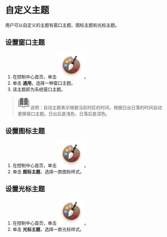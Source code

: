 # 自定义主题

用户可以自定义的主题有窗口主题、图标主题和光标主题。

## 设置窗口主题
1. 在控制中心首页，单击 ![personalization_normal](fig/personalization_normal.svg)。
2. 单击 **通用**，选择一种窗口主题。
3. 该主题即为系统窗口主题。

> ![notes](fig/notes.svg)说明：自动主题表示根据当前时区的时间，根据日出日落的时间自动更换窗口主题。日出后是浅色，日落后是深色。

## 设置图标主题

1. 在控制中心首页，单击 ![personalization_normal](fig/personalization_normal.svg)。
2. 单击 **图标主题**，选择一款图标样式。

## 设置光标主题

1. 在控制中心首页，单击 ![personalization_normal](fig/personalization_normal.svg)。
2. 单击 **光标主题**，选择一款光标样式。